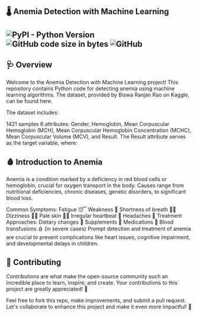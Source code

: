 🌡️ Anemia Detection with Machine Learning
---
![PyPI - Python Version](https://img.shields.io/pypi/pyversions/clang) ![GitHub code size in bytes](https://img.shields.io/github/languages/code-size/maladeep/anemia-detection-with-machine-learning)  ![GitHub](https://img.shields.io/github/license/maladeep/anemia-detection-with-machine-learning)
----

## 🩺 Overview
Welcome to the Anemia Detection with Machine Learning project! This repository contains Python code for detecting anemia using machine learning algorithms. The dataset, provided by Biswa Ranjan Rao on Kaggle, can be found here.

The dataset includes:

1421 samples
6 attributes: Gender, Hemoglobin, Mean Corpuscular Hemoglobin (MCH), Mean Corpuscular Hemoglobin Concentration (MCHC), Mean Corpuscular Volume (MCV), and Result.
The Result attribute serves as the target variable, where:


## 🩸 Introduction to Anemia
Anemia is a condition marked by a deficiency in red blood cells or hemoglobin, crucial for oxygen transport in the body. Causes range from nutritional deficiencies, chronic diseases, genetic disorders, to significant blood loss.

Common Symptoms:
Fatigue 😴
Weakness 🥱
Shortness of breath 😮‍💨
Dizziness 😵‍💫
Pale skin 🧑‍⚕️
Irregular heartbeat 💓
Headaches 🤕
Treatment Approaches:
Dietary changes 🍎
Supplements 💊
Medications 💉
Blood transfusions 🩸 (in severe cases)
Prompt detection and treatment of anemia are crucial to prevent complications like heart issues, cognitive impairment, and developmental delays in children.
## 🤝 Contributing
Contributions are what make the open-source community such an incredible place to learn, inspire, and create. Your contributions to this project are greatly appreciated! 🙌

Feel free to fork this repo, make improvements, and submit a pull request. Let's collaborate to enhance this project and make it even more impactful! 🚀

